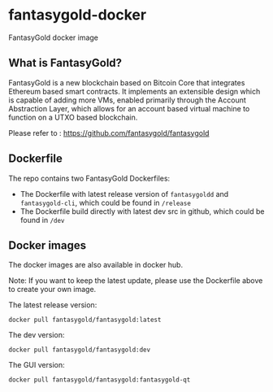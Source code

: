# fantasygold-docker

FantasyGold docker image

## What is FantasyGold?

FantasyGold is a new blockchain based on Bitcoin Core that integrates Ethereum based smart contracts. It implements an extensible design which is capable of adding more VMs, enabled primarily through the Account Abstraction Layer, which allows for an account based virtual machine to function on a UTXO based blockchain.

Please refer to : https://github.com/fantasygold/fantasygold

## Dockerfile

The repo contains two FantasyGold Dockerfiles:

* The Dockerfile with latest release version of `fantasygoldd` and `fantasygold-cli`, which could be found in `/release`
* The Dockerfile build directly with latest dev src in github, which could be found in `/dev`

## Docker images

The docker images are also available in docker hub.

Note: If you want to keep the latest update, please use the Dockerfile above to create your own image.

The latest release version: 

```
docker pull fantasygold/fantasygold:latest
```

The dev version:

```
docker pull fantasygold/fantasygold:dev
```

The GUI version:

```
docker pull fantasygold/fantasygold:fantasygold-qt
```
